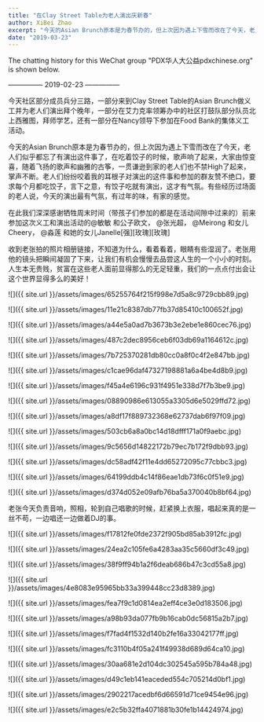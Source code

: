 ```yaml
---
title: "在Clay Street Table为老人演出庆新春"
author: XiBei Zhao
excerpt: "今天的Asian Brunch原本是为春节办的，但上次因为遇上下雪而改在了今天，老人们似乎都忘了有演出这件事了，在吃着饺子的时候，歌声响了起来，大家由惊变喜，随着飞扬的歌声和幽雅的古筝，一贯谦逊到家的老人们也不禁High了起来，掌声不断。"
date: "2019-03-23"
---
```


The chatting history for this WeChat group "PDX华人大公益pdxchinese.org" is shown below.

—————  2019-02-23  —————

今天社区部分成员兵分三路，一部分来到Clay Street Table的Asian Brunch做义工并为老人们演出拜个晚年，一部分在艾力克率领筹办中的社区打鼓队部分队员北上西雅图，拜师学艺，还有一部分在Nancy领导下参加在Food Bank的集体义工活动。

今天的Asian Brunch原本是为春节办的，但上次因为遇上下雪而改在了今天，老人们似乎都忘了有演出这件事了，在吃着饺子的时候，歌声响了起来，大家由惊变喜，随着飞扬的歌声和幽雅的古筝，一贯谦逊到家的老人们也不禁High了起来，掌声不断。老人们纷纷咬着我的耳根子对演出的这件事和参加的群友赞不绝口，要求每个月都吃饺子，言下之意，有饺子吃就有演出，这才有气氛。有些经历过场面的老人说，今天的演出最有气氛，有过年的味，有家的感觉。

在此我们深深感谢牺牲周末时间（带孩子们参加的都是在活动间隙中过来的）前来参加这次义工和演出活动的@敏敏 和公子欧文， @张光超， @Meirong 和女儿Cheery， @淼莲 和她的女儿Janelle[强][玫瑰][玫瑰]

收到老张拍的照片相册链接，不知道为什么，看着看着，眼睛有些湿润了。老张用他的镜头把瞬间凝固了下来，让我们有机会慢慢去品尝这人生的一个小小的时刻。人生本无贵贱，贫富在这些老人面前显得那么的无足轻重，我们的一点点付出会让这个世界显得多么的美好！

![]({{ site.url }}/assets/images/65255764f215f998e7d5a8c9729cbb89.jpg)

![]({{ site.url }}/assets/images/11e21c8387db77fb37d85410c100652f.jpg)

![]({{ site.url }}/assets/images/a44e5a0ad7b3673b3e2ebe1e860cec76.jpg)

![]({{ site.url }}/assets/images/487c2dec8956ceb6f03db69a1164612c.jpg)

![]({{ site.url }}/assets/images/7b725370281db80cc0a8f0c4f2e847bb.jpg)

![]({{ site.url }}/assets/images/c1cae96daf47327198881a6a4be4d8b9.jpg)

![]({{ site.url }}/assets/images/f45a4e6196c931f4951e338d7f7b3be9.jpg)

![]({{ site.url }}/assets/images/08890986e613055a3305d6e5029ffd72.jpg)

![]({{ site.url }}/assets/images/a8df17f889732368e62737dab6f97f09.jpg)

![]({{ site.url }}/assets/images/503cb6a8a0bc14d18dfff171a0f9aebc.jpg)

![]({{ site.url }}/assets/images/9c5656d14822172b79ec7b172f9dbb93.jpg)

![]({{ site.url }}/assets/images/dc58adf42f11e4dd65272095c77cbbc3.jpg)

![]({{ site.url }}/assets/images/64199ddb4c14f86eae1db73f6c0f51e9.jpg)

![]({{ site.url }}/assets/images/d374d052e09afb76ba5a370040b8bf64.jpg)

老张今天负责音响，照相，轮到自己唱歌的时候，赶紧换上衣服，唱起来真的是一丝不苟，一边唱还一边做着DJ的事。

![]({{ site.url }}/assets/images/f17812fe0fde2372f905bd85ab3912fc.jpg)

![]({{ site.url }}/assets/images/24ea2c105fe6a4283aa35c5660df3c49.jpg)

![]({{ site.url }}/assets/images/38f9ff94b1a2f6deab686b47c3cd55a8.jpg)

![]({{ site.url }}/assets/images/4e8083e95965bb33a399448cc23d8389.jpg)

![]({{ site.url }}/assets/images/fea7f9c1d0814ea2eff4ce3e0d183506.jpg)

![]({{ site.url }}/assets/images/a98b93da077fb9b16cab0dc56815a2b7.jpg)

![]({{ site.url }}/assets/images/f7fad4f1532d140b2fe16a33042177ff.jpg)

![]({{ site.url }}/assets/images/fc3110b4f05a241f49938d689d64ca10.jpg)

![]({{ site.url }}/assets/images/30aa681e2d104dc302545a595b784a48.jpg)

![]({{ site.url }}/assets/images/d49c1eb141eaceded554c705214d0bf1.jpg)

![]({{ site.url }}/assets/images/2902217acedbf6d66591d71ce9454e96.jpg)

![]({{ site.url }}/assets/images/e2c5b32ffa4071881b30fe1b14424974.jpg)
